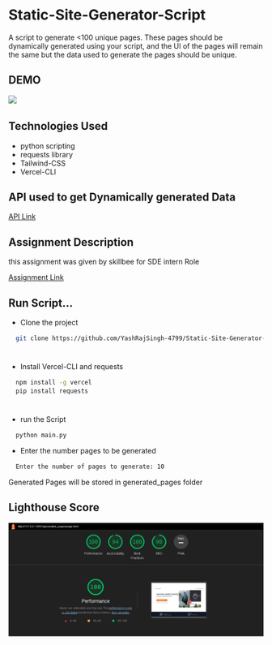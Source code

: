 
# Static-Site-Generator-Script

A script to generate <100 unique pages. These pages should be dynamically generated using your script, and the UI of the pages will remain the same but the data used to generate the pages should be unique.
## DEMO

![](https://github.com/YashRajSingh-4799/Static-Site-Generator-Script/blob/main/Demo.gif)


## Technologies Used

- python scripting
- requests library
- Tailwind-CSS
- Vercel-CLI
## API used to get Dynamically generated Data

[API Link](https://www.boredapi.com/api/activity)


## Assignment Description 

this assignment was given by skillbee for SDE intern Role

[Assignment Link](https://docs.google.com/document/d/1L1uQm9piXJK4D2rwqmVptlJBJRos5NygfLK1EbqNFAI/edit)
## Run Script...

- Clone the project

```bash
  git clone https://github.com/YashRajSingh-4799/Static-Site-Generator-Script.git
```
#
- Install Vercel-CLI and requests

```bash
  npm install -g vercel
  pip install requests

```
#
- run the Script

```bash
  python main.py
```

- Enter the number pages to be generated
```bash
  Enter the number of pages to generate: 10 
```

Generated Pages will be stored in generated_pages folder 

## Lighthouse Score

![](https://github.com/YashRajSingh-4799/Static-Site-Generator-Script/blob/main/100%20Lighthouse%20Scrore.jpeg)

